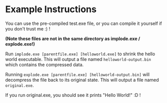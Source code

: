 # Example Instructions #
You can use the pre-compiled test.exe file, or you can compile it yourself if you don't trust me :) !

**(Note these files are not in the same directory as implode.exe / explode.exe!)**




Run `implode.exe [parentfile.exe] [helloworld.exe]` to shrink the hello world executable.
This will output a file named `helloworld-output.bin` which contains the compressed data.

Running `explode.exe [parentfile.exe] [helloworld-output.bin]` will decompress the file back to its original state.
This will output a file named `original.exe`.

 If you run original.exe, you should see it prints "Hello World!" :D !

